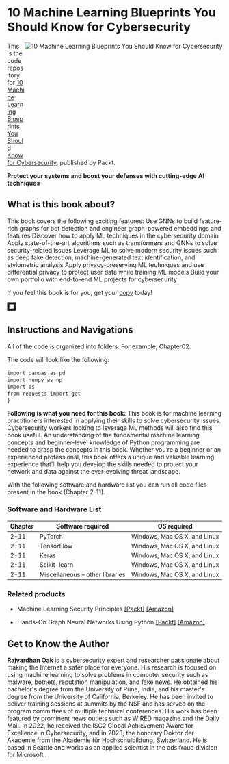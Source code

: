 # 10 Machine Learning Blueprints You Should Know for Cybersecurity

<a href="https://www.amazon.com/Machine-Learning-Blueprints-should-Cybersecurity/dp/1804619477?utm_source=github&utm_medium=repository&utm_campaign=9781801810135"><img src="https://m.media-amazon.com/images/I/71wywzT4VtL.jpg" alt="10 Machine Learning Blueprints You Should Know for Cybersecurity" height="256px" align="right"></a>

This is the code repository for [10 Machine Learning Blueprints You Should Know for Cybersecurity](https://www.amazon.com/Machine-Learning-Blueprints-should-Cybersecurity/dp/1804619477?utm_source=github&utm_medium=repository&utm_campaign=9781801810135), published by Packt.

**Protect your systems and boost your defenses with cutting-edge AI techniques**

## What is this book about?

This book covers the following exciting features:
Use GNNs to build feature-rich graphs for bot detection and engineer graph-powered embeddings and features
Discover how to apply ML techniques in the cybersecurity domain
Apply state-of-the-art algorithms such as transformers and GNNs to solve security-related issues
Leverage ML to solve modern security issues such as deep fake detection, machine-generated text identification, and stylometric analysis
Apply privacy-preserving ML techniques and use differential privacy to protect user data while training ML models
Build your own portfolio with end-to-end ML projects for cybersecurity

If you feel this book is for you, get your [copy](https://www.amazon.com/dp/1804619477) today!

<a href="https://www.packtpub.com/?utm_source=github&utm_medium=banner&utm_campaign=GitHubBanner"><img src="https://raw.githubusercontent.com/PacktPublishing/GitHub/master/GitHub.png" 
alt="https://www.packtpub.com/" border="5" /></a>

## Instructions and Navigations
All of the code is organized into folders. For example, Chapter02.

The code will look like the following:
```
import pandas as pd
import numpy as np
import os
from requests import get
}
```

**Following is what you need for this book:**
This book is for machine learning practitioners interested in applying their skills to solve cybersecurity issues. Cybersecurity workers looking to leverage ML methods will also find this book useful. An understanding of the fundamental machine learning concepts and beginner-level knowledge of Python programming are needed to grasp the concepts in this book. Whether you’re a beginner or an experienced professional, this book offers a unique and valuable learning experience that’ll help you develop the skills needed to protect your network and data against the ever-evolving threat landscape.

With the following software and hardware list you can run all code files present in the book (Chapter 2-11).
### Software and Hardware List
| Chapter | Software required | OS required |
| -------- | ------------------------------------ | ----------------------------------- |
| 2-11 | PyTorch | Windows, Mac OS X, and Linux  |
| 2-11 | TensorFlow | Windows, Mac OS X, and Linux  |
| 2-11 | Keras | Windows, Mac OS X, and Linux  |
| 2-11 | Scikit-learn | Windows, Mac OS X, and Linux  |
| 2-11 | Miscellaneous – other libraries | Windows, Mac OS X, and Linux  |

### Related products
* Machine Learning Security Principles [[Packt]](https://www.packtpub.com/product/machine-learning-security-principles/9781804618851#_ga=2.202147089.1204455024.1685979988-448240227.1685979988?utm_source=github&utm_medium=repository&utm_campaign=9781804618851) [[Amazon]](https://www.amazon.com/dp/1804618853)

* Hands-On Graph Neural Networks Using Python [[Packt]](https://www.packtpub.com/product/hands-on-graph-neural-networks-using-python/9781804617526#_ga=2.224701466.1204455024.1685979988-448240227.1685979988?utm_source=github&utm_medium=repository&utm_campaign=9781804617526) [[Amazon]](https://www.amazon.com/dp/1804617520)


## Get to Know the Author
**Rajvardhan Oak**
is a cybersecurity expert and researcher passionate about making the Internet a 
safer place for everyone. His research is focused on using machine learning to solve problems in 
computer security such as malware, botnets, reputation manipulation, and fake news. He obtained his 
bachelor's degree from the University of Pune, India, and his master's degree from the University of 
California, Berkeley. He has been invited to deliver training sessions at summits by the NSF and has 
served on the program committees of multiple technical conferences. His work has been featured by 
prominent news outlets such as WIRED magazine and the Daily Mail. In 2022, he received the ISC2 
Global Achievement Award for Excellence in Cybersecurity, and in 2023, the honorary Doktor der 
Akademie from the Akademie für Hochschulbildung, Switzerland. He is based in Seattle and works 
as an applied scientist in the ads fraud division for Microsoft .



